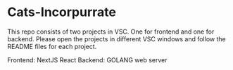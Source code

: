 # Cats-Incorpurrate

This repo consists of two projects in VSC. One for frontend and one for backend.
Please open the projects in different VSC windows and follow the README files for each project.

Frontend: NextJS React
Backend: GOLANG web server
